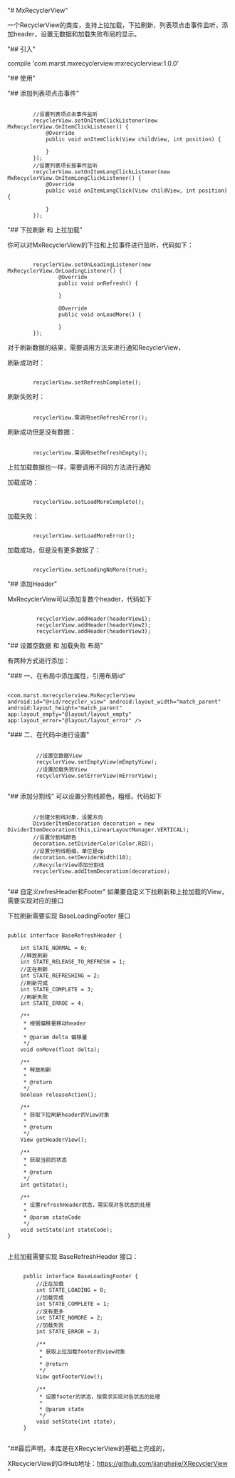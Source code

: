 "# MxRecyclerView"

一个RecyclerView的类库，支持上拉加载，下拉刷新，列表项点击事件监听，添加header，设置无数据和加载失败布局的显示。

"## 引入"
<br />

compile 'com.marst.mxrecyclerview:mxrecyclerview:1.0.0'

"## 使用"
<br/>

"## 添加列表项点击事件"
<pre><code>
        //设置列表项点击事件监听
        recyclerView.setOnItemClickListener(new MxRecyclerView.OnItemClickListener() {
            @Override
            public void onItemClick(View childView, int position) {

            }
        });
        //设置列表项长按事件监听
        recyclerView.setOnItemLongClickListener(new MxRecyclerView.OnItemLongClickListener() {
            @Override
            public void onItemLongClick(View childView, int position) {

            }
        });
</code></pre>


"## 下拉刷新 和 上拉加载"

你可以对MxRecyclerView的下拉和上拉事件进行监听，代码如下：
<pre><code>
        recyclerView.setOnLoadingListener(new MxRecyclerView.OnLoadingListener() {
                @Override
                public void onRefresh() {

                }

                @Override
                public void onLoadMore() {

                }
        });
</code></pre>

对于刷新数据的结果，需要调用方法来进行通知RecyclerView，

刷新成功时：
<pre><code>
        recyclerView.setRefreshComplete();
</code></pre>
刷新失败时：
<pre><code>
        recyclerView.需调用setRefreshError();
</code></pre>
刷新成功但是没有数据：
<pre><code>
        recyclerView.需调用setRefreshEmpty();
</code></pre>


上拉加载数据也一样，需要调用不同的方法进行通知

加载成功：
<pre><code>
        recyclerView.setLoadMoreComplete();
</code></pre>
加载失败：
<pre><code>
        recyclerView.setLoadMoreError();
</code></pre>
加载成功，但是没有更多数据了：
<pre><code>
        recyclerView.setLoadingNoMore(true);
</code></pre>

"## 添加Header"

MxRecyclerView可以添加复数个header，代码如下
<pre><code>
         recyclerView.addHeader(headerView1);
         recyclerView.addHeader(headerView2);
         recyclerView.addHeader(headerView3);
</code></pre>

"## 设置空数据 和 加载失败 布局"

有两种方式进行添加：

"### 一、在布局中添加属性，引用布局id"
    <pre><code>
         <com.marst.mxrecyclerview.MxRecyclerView
               android:id="@+id/recycler_view"
               android:layout_width="match_parent"
               android:layout_height="match_parent"
               app:layout_empty="@layout/layout_empty"
               app:layout_error="@layout/layout_error" />
    </code></pre>


"### 二、在代码中进行设置"

   <pre><code>
         //设置空数据View
         recyclerView.setEmptyView(mEmptyView);
         //设置加载失败View
         recyclerView.setErrorView(mErrorView);
    </code></pre>

"## 添加分割线"
    可以设置分割线颜色，粗细，代码如下
  <pre><code>
        //创建分割线对象，设置方向
        DividerItemDecoration decoration = new DividerItemDecoration(this,LinearLayoutManager.VERTICAL);
        //设置分割线颜色
        decoration.setDividerColor(Color.RED);
        //设置分割线粗细，单位是dp
        decoration.setDeviderWidth(10);
        //RecyclerView添加分割线
        recyclerView.addItemDecoration(decoration);
  </code></pre>


  "## 自定义refresHeader和Footer"
    如果要自定义下拉刷新和上拉加载的View，需要实现对应的接口

   下拉刷新需要实现 BaseLoadingFooter 接口
  <pre><code>
public interface BaseRefreshHeader {

    int STATE_NORMAL = 0;
    //释放刷新
    int STATE_RELEASE_TO_REFRESH = 1;
    //正在刷新
    int STATE_REFRESHING = 2;
    //刷新完成
    int STATE_COMPLETE = 3;
    //刷新失败
    int STATE_ERROE = 4;

    /**
     * 根据偏移量移动header
     *
     * @param delta 偏移量
     */
    void onMove(float delta);

    /**
     * 释放刷新
     *
     * @return
     */
    boolean releaseAction();

    /**
     * 获取下拉刷新header的View对象
     *
     * @return
     */
    View getHeaderView();

    /**
     * 获取当前的状态
     *
     * @return
     */
    int getState();

    /**
     * 设置refreshHeader状态，需实现对各状态的处理
     *
     * @param stateCode
     */
    void setState(int stateCode);
}
  </code></pre>

   上拉加载需要实现 BaseRefreshHeader 接口：

 <pre><code>
     public interface BaseLoadingFooter {
         //正在加载
         int STATE_LOADING = 0;
         //加载完成
         int STATE_COMPLETE = 1;
         //没有更多
         int STATE_NOMORE = 2;
         //加载失败
         int STATE_ERROR = 3;

         /**
          * 获取上拉加载footer的view对象
          *
          * @return
          */
         View getFooterView();

         /**
          * 设置footer的状态，按需求实现对各状态的处理
          *
          * @param state
          */
         void setState(int state);
     }
 </code></pre>


 "##最后声明，本库是在XRecyclerView的基础上完成的，

 XRecyclerView的GitHub地址：<a href="https://github.com/jianghejie/XRecyclerView">https://github.com/jianghejie/XRecyclerView</a>
 "




